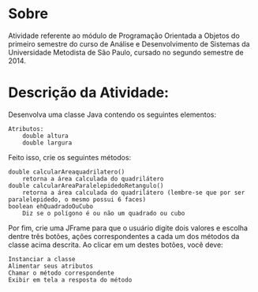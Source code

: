 # Sobre

Atividade referente ao módulo de Programação Orientada a Objetos do primeiro semestre do curso de Análise e Desenvolvimento de Sistemas da Universidade Metodista de São Paulo, cursado no segundo semestre de 2014.

# Descrição da Atividade:
Desenvolva uma classe Java contendo os seguintes elementos:

    Atributos:
        double altura
        double largura

Feito isso, crie os seguintes métodos:

    double calcularAreaquadrilatero()
        retorna a área calculada do quadrilátero
    double calcularAreaParalelepidedoRetangulo()
        retorna a área calculada do quadrilátero (lembre-se que por ser paralelepidedo, o mesmo possui 6 faces)
    boolean ehQuadradoOuCubo
        Diz se o polígono é ou não um quadrado ou cubo 

 

Por fim, crie uma JFrame para que o usuário digite dois valores e escolha dentre três botões, ações correspondentes a cada um dos métodos da classe acima descrita. Ao clicar em um destes botões, você deve:

    Instanciar a classe 
    Alimentar seus atributos 
    Chamar o método correspondente 
    Exibir em tela a resposta do método
